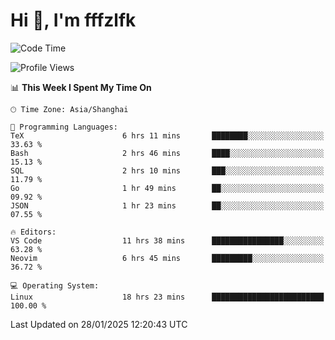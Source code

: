 # Hi 👋, I'm fffzlfk

<!--START_SECTION:waka-->
![Code Time](http://img.shields.io/badge/Code%20Time-1%2C202%20hrs%2029%20mins-blue)

![Profile Views](http://img.shields.io/badge/Profile%20Views-0-blue)

📊 **This Week I Spent My Time On** 

```text
🕑︎ Time Zone: Asia/Shanghai

💬 Programming Languages: 
TeX                      6 hrs 11 mins       ████████░░░░░░░░░░░░░░░░░   33.63 % 
Bash                     2 hrs 46 mins       ████░░░░░░░░░░░░░░░░░░░░░   15.13 % 
SQL                      2 hrs 10 mins       ███░░░░░░░░░░░░░░░░░░░░░░   11.79 % 
Go                       1 hr 49 mins        ██░░░░░░░░░░░░░░░░░░░░░░░   09.92 % 
JSON                     1 hr 23 mins        ██░░░░░░░░░░░░░░░░░░░░░░░   07.55 % 

🔥 Editors: 
VS Code                  11 hrs 38 mins      ████████████████░░░░░░░░░   63.28 % 
Neovim                   6 hrs 45 mins       █████████░░░░░░░░░░░░░░░░   36.72 % 

💻 Operating System: 
Linux                    18 hrs 23 mins      █████████████████████████   100.00 % 
```


 Last Updated on 28/01/2025 12:20:43 UTC
<!--END_SECTION:waka-->
